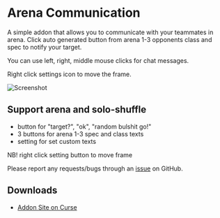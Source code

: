 # Arena Communication

A simple addon that allows you to communicate with your teammates in arena. Click auto generated button from arena 1-3 opponents class and spec to notify your target.

You can use left, right, middle mouse clicks for chat messages.

Right click settings icon to move the frame.

![Screenshot](http://i.imgur.com/ngS3fc9.jpg)

## Support arena and solo-shuffle

- button for "target?", "ok", "random bulshit go!"
- 3 buttons for arena 1-3 spec and class texts
- setting for set custom texts

NB! right click setting button to move frame

Please report any requests/bugs through an [issue](https://github.com/hexneo/ArenaComm/issues/new) on GitHub.

## Downloads

- [Addon Site on Curse](https://www.curseforge.com/wow/addons/arena-communication)